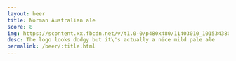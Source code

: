 ```yaml
---
layout: beer
title: Norman Australian ale
score: 8
img: https://scontent.xx.fbcdn.net/v/t1.0-0/p480x480/11403010_10153438034973745_575409467690114271_n.jpg?oh=d82d912b6b151d4676c3c54067842289&oe=58C079EB
desc: The logo looks dodgy but it\'s actually a nice mild pale ale
permalink: /beer/:title.html
---
```

